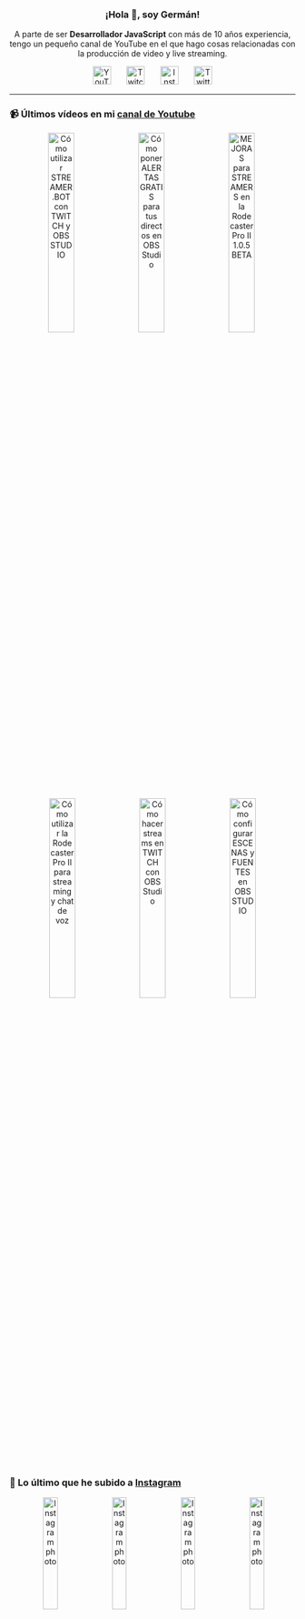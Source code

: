 <p align="center" width="300">
  <h3 align="center">¡Hola 👋, soy Germán!</h3>
</p>

<p align="center">A parte de ser <strong>Desarrollador JavaScript</strong> con más de 10 años experiencia, tengo un pequeño canal de YouTube en el que hago cosas relacionadas con la producción de video y live streaming.</p>

<p align="center">
  <a href="https://youtube.com/@germix" target="blank"><img src="https://cdn.simpleicons.org/youtube/FF0000" alt="YouTube" title="YouTube" width="32px" /></a>
  &#8287;&#8287;&#8287;&#8287;&#8287;
  <a href="https://twitch.tv/germix_tv" target="blank"><img src="https://cdn.simpleicons.org/twitch/9146FF" alt="Twitch" title="Twitch" width="32px" /></a>
  &#8287;&#8287;&#8287;&#8287;&#8287;
  <a href="https://instagram.com/germix_tv" target="blank"><img src="https://cdn.simpleicons.org/instagram/E4405F" alt="Instagram" title="Instagram" width="32px" /></a>
  &#8287;&#8287;&#8287;&#8287;&#8287;
  <a href="https://twitter.com/germix_tv" target="blank"><img src="https://cdn.simpleicons.org/twitter/1DA1F2" alt="Twitter" title="Twitter" width="32px" />
  </a>
</p>

<hr />

<p align="center">
  <h3>📹 Últimos vídeos en mi <a href="https://youtube.com/@germix?sub_confirmation=1" target="blank">canal de Youtube</a></h3>
</p>
<p align="center">&#8287;<a href="https://youtu.be/2AilFoiYnlc" target="blank"><img width="30%" src="https://img.youtube.com/vi/2AilFoiYnlc/mqdefault.jpg" alt="Cómo utilizar STREAMER.BOT con TWITCH y OBS STUDIO" title="Cómo utilizar STREAMER.BOT con TWITCH y OBS STUDIO" /></a>  &#8287;<a href="https://youtu.be/3EUPLZjGjkY" target="blank"><img width="30%" src="https://img.youtube.com/vi/3EUPLZjGjkY/mqdefault.jpg" alt="Cómo poner ALERTAS GRATIS para tus directos en OBS Studio" title="Cómo poner ALERTAS GRATIS para tus directos en OBS Studio" /></a>  &#8287;<a href="https://youtu.be/3mLzME7gODA" target="blank"><img width="30%" src="https://img.youtube.com/vi/3mLzME7gODA/mqdefault.jpg" alt="MEJORAS para STREAMERS en la Rodecaster Pro II 1.0.5 BETA" title="MEJORAS para STREAMERS en la Rodecaster Pro II 1.0.5 BETA" /></a>  &#8287;<a href="https://youtu.be/8784wBhHpVo" target="blank"><img width="30%" src="https://img.youtube.com/vi/8784wBhHpVo/mqdefault.jpg" alt="Cómo utilizar la Rodecaster Pro II para streaming y chat de voz" title="Cómo utilizar la Rodecaster Pro II para streaming y chat de voz" /></a>  &#8287;<a href="https://youtu.be/L-Fe5wee3uM" target="blank"><img width="30%" src="https://img.youtube.com/vi/L-Fe5wee3uM/mqdefault.jpg" alt="Cómo hacer streams en TWITCH con OBS Studio" title="Cómo hacer streams en TWITCH con OBS Studio" /></a>  &#8287;<a href="https://youtu.be/TjLFIa8oTSs" target="blank"><img width="30%" src="https://img.youtube.com/vi/TjLFIa8oTSs/mqdefault.jpg" alt="Cómo configurar ESCENAS y FUENTES en OBS STUDIO" title="Cómo configurar ESCENAS y FUENTES en OBS STUDIO" /></a></p>

<p align="center">
  <h3>📸 Lo último que he subido a <a href="https://instagram.com/germix_tv" target="blank">Instagram</a></h3>
</p>
<p align="center">&#8287;<a href='https://instagram.com/p/CxfLuNntSfq' target='_blank'><img width='22.5%' src='https://scontent-mia3-1.cdninstagram.com/v/t51.2885-15/380933585_866192648374192_3721113509983964004_n.jpg?stp=dst-jpg_e15&_nc_ht=scontent-mia3-1.cdninstagram.com&_nc_cat=104&_nc_ohc=f7tW5S7S7pwAX-9XP1_&edm=APU89FABAAAA&ccb=7-5&oh=00_AfCV4S1TjUiHSJa0x6n9zLA6umxtR3HGmJx1PwU6Nz09Dw&oe=6510DBF0&_nc_sid=bc0c2c' alt='Instagram photo' /></a>  &#8287;<a href='https://instagram.com/p/CxcmVWwtzu9' target='_blank'><img width='22.5%' src='https://scontent-mia3-2.cdninstagram.com/v/t51.2885-15/380476596_665248502248186_2550840238999617619_n.jpg?stp=dst-jpg_e15_fr_p1080x1080&_nc_ht=scontent-mia3-2.cdninstagram.com&_nc_cat=110&_nc_ohc=vFnDFqi5mi8AX8jPAiJ&edm=APU89FABAAAA&ccb=7-5&oh=00_AfAa3-Jef8pY0Y5A36tlv5P58sX29y0O66_fXfvdYwp_1Q&oe=65110664&_nc_sid=bc0c2c' alt='Instagram photo' /></a>  &#8287;<a href='https://instagram.com/p/CxaAKYAx_U_' target='_blank'><img width='22.5%' src='https://scontent-mia3-1.cdninstagram.com/v/t51.2885-15/380275123_1005225500800744_1102744667665111042_n.jpg?stp=dst-jpg_e15_fr_p1080x1080&_nc_ht=scontent-mia3-1.cdninstagram.com&_nc_cat=104&_nc_ohc=wcv7ruCcoOQAX8NsB5Y&edm=APU89FABAAAA&ccb=7-5&oh=00_AfBpopfq8IOTX2tKAQ9YtnvPibmBWhwmKrujxuVTIHZuVg&oe=6510FD96&_nc_sid=bc0c2c' alt='Instagram photo' /></a>  &#8287;<a href='https://instagram.com/p/CxUu7fnN5QD' target='_blank'><img width='22.5%' src='https://scontent-mia3-1.cdninstagram.com/v/t51.2885-15/379295524_3507024636219817_3019229405003582439_n.jpg?stp=dst-jpg_e15_fr_p1080x1080&_nc_ht=scontent-mia3-1.cdninstagram.com&_nc_cat=101&_nc_ohc=R6nouFYsyBUAX8dvwZY&edm=APU89FABAAAA&ccb=7-5&oh=00_AfDtKtFrnrwTLoz18WL0QGLnG10GN6AQK9CX4IQJ-NxPGw&oe=6510EF7D&_nc_sid=bc0c2c' alt='Instagram photo' /></a></p>